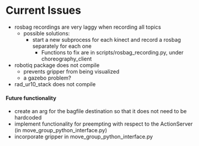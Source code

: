 # Current Issues
- rosbag recordings are very laggy when recording all topics
  - possible solutions:
    - start a new subprocess for each kinect and record a rosbag separately for each one
      - Functions to fix are in scripts/rosbag_recording.py, under choreography_client
- robotiq package does not compile
  - prevents gripper from being visualized
  - a gazebo problem?
- rad_ur10_stack does not compile
#### Future functionality
  - create an arg for the bagfile destination so that it does not need to be hardcoded
  - implement functionality for preempting with respect to the ActionServer (in move_group_python_interface.py)
  - incorporate gripper in move_group_python_interface.py
